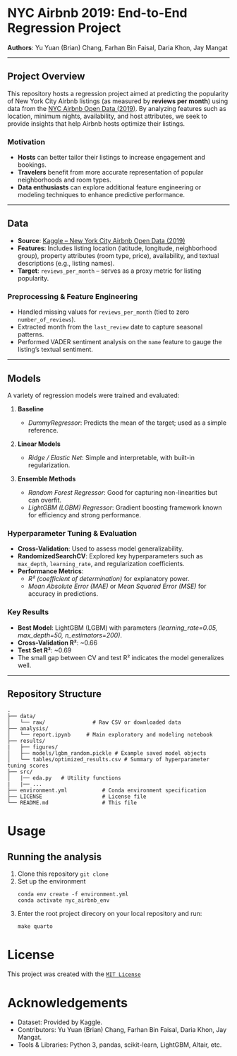 # NYC Airbnb 2019: End-to-End Regression Project

**Authors**: Yu Yuan (Brian) Chang, Farhan Bin Faisal, Daria Khon, Jay Mangat

---

## Project Overview

This repository hosts a regression project aimed at predicting the popularity of New York City Airbnb listings (as measured by **reviews per month**) using data from the [NYC Airbnb Open Data (2019)](https://www.kaggle.com/dgomonov/new-york-city-airbnb-open-data). By analyzing features such as location, minimum nights, availability, and host attributes, we seek to provide insights that help Airbnb hosts optimize their listings.

### Motivation

- **Hosts** can better tailor their listings to increase engagement and bookings.  
- **Travelers** benefit from more accurate representation of popular neighborhoods and room types.  
- **Data enthusiasts** can explore additional feature engineering or modeling techniques to enhance predictive performance.

---

## Data

- **Source**: [Kaggle – New York City Airbnb Open Data (2019)](https://www.kaggle.com/dgomonov/new-york-city-airbnb-open-data)  
- **Features**: Includes listing location (latitude, longitude, neighborhood group), property attributes (room type, price), availability, and textual descriptions (e.g., listing names).  
- **Target**: `reviews_per_month` – serves as a proxy metric for listing popularity.

### Preprocessing & Feature Engineering

- Handled missing values for `reviews_per_month` (tied to zero `number_of_reviews`).  
- Extracted month from the `last_review` date to capture seasonal patterns.  
- Performed VADER sentiment analysis on the `name` feature to gauge the listing’s textual sentiment.

---

## Models

A variety of regression models were trained and evaluated:

1. **Baseline**  
   - *DummyRegressor*: Predicts the mean of the target; used as a simple reference.

2. **Linear Models**  
   - *Ridge / Elastic Net*: Simple and interpretable, with built-in regularization.

3. **Ensemble Methods**  
   - *Random Forest Regressor*: Good for capturing non-linearities but can overfit.  
   - *LightGBM (LGBM) Regressor*: Gradient boosting framework known for efficiency and strong performance.

### Hyperparameter Tuning & Evaluation

- **Cross-Validation**: Used to assess model generalizability.  
- **RandomizedSearchCV**: Explored key hyperparameters such as `max_depth`, `learning_rate`, and regularization coefficients.  
- **Performance Metrics**: 
  - *R² (coefficient of determination)* for explanatory power.  
  - *Mean Absolute Error (MAE)* or *Mean Squared Error (MSE)* for accuracy in predictions.

### Key Results

- **Best Model**: LightGBM (LGBM) with parameters *(learning_rate=0.05, max_depth=50, n_estimators=200)*.  
- **Cross-Validation R²**: ~0.66  
- **Test Set R²**: ~0.69  
- The small gap between CV and test R² indicates the model generalizes well.

---

## Repository Structure

```plaintext
.
├── data/
│   └── raw/               # Raw CSV or downloaded data
├── analysis/
│   └── report.ipynb     # Main exploratory and modeling notebook
├── results/
|   ├── figures/
│   ├── models/lgbm_random.pickle # Example saved model objects
│   └── tables/optimized_results.csv # Summary of hyperparameter tuning scores
├── src/
│   |── eda.py   # Utility functions
|   |── ...
├── environment.yml           # Conda environment specification
├── LICENSE                   # License file
└── README.md                 # This file
```

# Usage
## Running the analysis

1. Clone this repository `git clone`
2. Set up the environment
    ```
    conda env create -f environment.yml
    conda activate nyc_airbnb_env
    ```
3. Enter the root project direcory on your local repository and run:  
   ```
   make quarto
   ```


# License
This project was created with the [`MIT License`](LICENSE.md)

# Acknowledgements
- Dataset: Provided by Kaggle.
- Contributors: Yu Yuan (Brian) Chang, Farhan Bin Faisal, Daria Khon, Jay Mangat.
- Tools & Libraries: Python 3, pandas, scikit-learn, LightGBM, Altair, etc.
